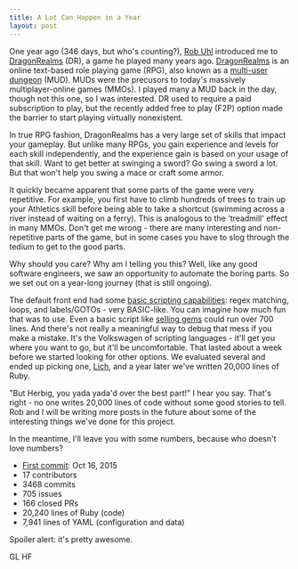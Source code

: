```yaml
---
title: A Lot Can Happen in a Year
layout: post
---
```


One year ago (346 days, but who's counting?), [Rob Uhl](http://rcuhljr.github.io/) introduced me to [DragonRealms](http://www.play.net/dr/) (DR), a game he played many years ago. [DragonRealms](https://en.wikipedia.org/wiki/DragonRealms) is an online text-based role playing game (RPG), also known as a [multi-user dungeon](https://en.wikipedia.org/wiki/MUD) (MUD). MUDs were the precusors to today's massively multiplayer-online games (MMOs). I played many a MUD back in the day, though not this one, so I was interested. DR used to require a paid subscription to play, but the recently added free to play (F2P) option made the barrier to start playing virtually nonexistent.

In true RPG fashion, DragonRealms has a very large set of skills that impact your gameplay. But unlike many RPGs, you gain experience and levels for each skill independently, and the experience gain is based on your usage of that skill. Want to get better at swinging a sword? Go swing a sword a lot. But that won't help you swing a mace or craft some armor.

It quickly became apparent that some parts of the game were very repetitive. For example, you first have to climb hundreds of trees to train up your Athletics skill before being able to take a shortcut (swimming across a river instead of waiting on a ferry). This is analogous to the 'treadmill' effect in many MMOs. Don't get me wrong - there are many interesting and non-repetitive parts of the game, but in some cases you have to slog through the tedium to get to the good parts.

Why should you care? Why am I telling you this? Well, like any good software engineers, we saw an opportunity to automate the boring parts. So we set out on a year-long journey (that is still ongoing).

The default front end had some [basic scripting capabilities](https://www.play.net/playdotnet/play/stormfront_scripting.asp): regex matching, loops, and labels/GOTOs - very BASIC-like. You can imagine how much fun that was to use. Even a basic script like [selling gems](https://elanthipedia.play.net/Gem_Seller_(script)) could run over 700 lines. And there's not really a meaningful way to debug that mess if you make a mistake. It's the Volkswagen of scripting languages - it'll get you where you want to go, but it'll be uncomfortable. That lasted about a week before we started looking for other options. We evaluated several and ended up picking one, [Lich](https://lichproject.org/), and a year later we've written 20,000 lines of Ruby.

"But Herbig, you yada yada'd over the best part!" I hear you say. That's right - no one writes 20,000 lines of code without some good stories to tell. Rob and I will be writing more posts in the future about some of the interesting things we've done for this project.

In the meantime, I'll leave you with some numbers, because who doesn't love numbers?
* [First commit](https://github.com/rpherbig/dr-scripts/commit/1f41330ff94a3220ae80d89f29b91304c1382f80): Oct 16, 2015
* 17 contributors
* 3468 commits
* 705 issues
* 166 closed PRs
* 20,240 lines of Ruby (code)
* 7,941 lines of YAML (configuration and data)

Spoiler alert: it's pretty awesome.

GL HF

